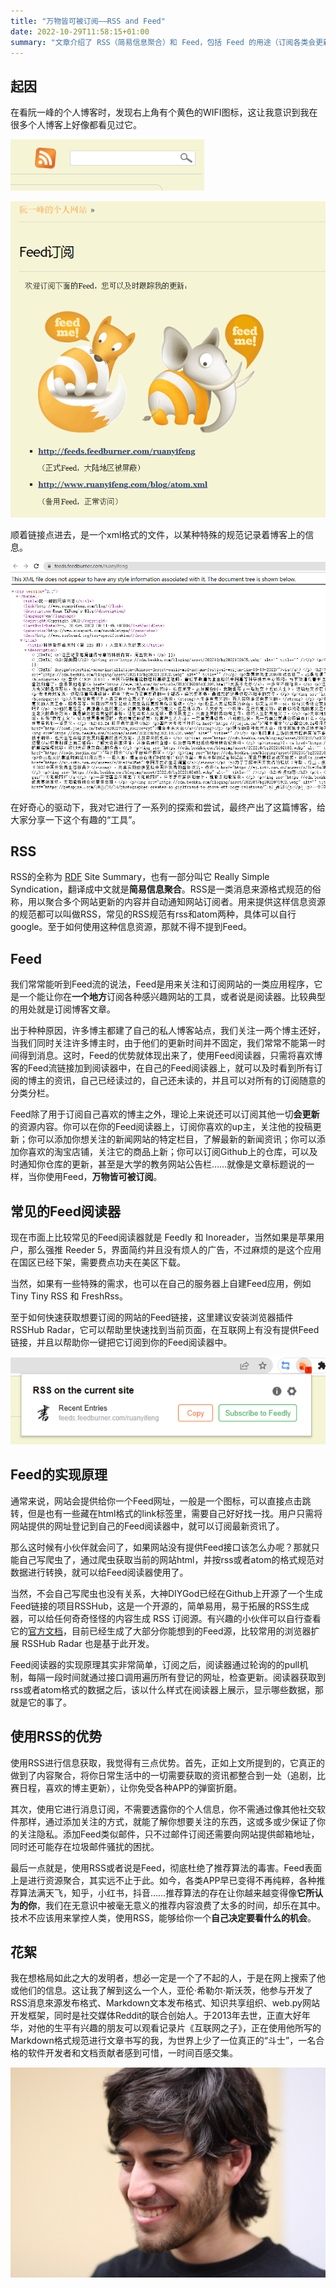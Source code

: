 ```yaml
---
title: "万物皆可被订阅——RSS and Feed"
date: 2022-10-29T11:58:15+01:00
summary: "文章介绍了 RSS（简易信息聚合）和 Feed，包括 Feed 的用途（订阅各类会更新的资源）、常见阅读器、实现原理，还阐述了使用 RSS 的优势（内容聚合、保护隐私、杜绝推荐算法），最后提到了 RSS 相关人物亚伦·希勒尔·斯沃茨。"
---
```



## 起因

在看阮一峰的个人博客时，发现右上角有个黄色的WIFI图标，这让我意识到我在很多个人博客上好像都看见过它。

![Feed Logo](images/Snipaste_2022-10-29_14-26-37.png)

![Feed logo 2](images/Snipaste_2022-10-29_14-35-46.png)

顺着链接点进去，是一个xml格式的文件，以某种特殊的规范记录着博客上的信息。

<img src="images/Snipaste_2022-10-29_14-40-04.png" alt="XML file" width="600" />

在好奇心的驱动下，我对它进行了一系列的探索和尝试，最终产出了这篇博客，给大家分享一下这个有趣的“工具”。

## RSS
RSS的全称为 [RDF](https://zh.wikipedia.org/wiki/%E8%B3%87%E6%BA%90%E6%8F%8F%E8%BF%B0%E6%A1%86%E6%9E%B6) Site Summary，也有一部分叫它 Really Simple Syndication，翻译成中文就是**简易信息聚合**。RSS是一类消息来源格式规范的俗称，用以聚合多个网站更新的内容并自动通知网站订阅者。用来提供这样信息资源的规范都可以叫做RSS，常见的RSS规范有rss和atom两种，具体可以自行google。至于如何使用这种信息资源，那就不得不提到Feed。


## Feed
我们常常能听到Feed流的说法，Feed是用来关注和订阅网站的一类应用程序，它是一个能让你在**一个地方**订阅各种感兴趣网站的工具，或者说是阅读器。比较典型的用处就是订阅博客文章。

出于种种原因，许多博主都建了自己的私人博客站点，我们关注一两个博主还好，当我们同时关注许多博主时，由于他们的更新时间并不固定，我们常常不能第一时间得到消息。这时，Feed的优势就体现出来了，使用Feed阅读器，只需将喜欢博客的Feed流链接加到阅读器中，在自己的Feed阅读器上，就可以及时看到所有订阅的博主的资讯，自己已经读过的，自己还未读的，并且可以对所有的订阅随意的分类分栏。

Feed除了用于订阅自己喜欢的博主之外，理论上来说还可以订阅其他一切**会更新**的资源内容。你可以在你的Feed阅读器上，订阅你喜欢的up主，关注他的投稿更新；你可以添加你想关注的新闻网站的特定栏目，了解最新的新闻资讯；你可以添加你喜欢的淘宝店铺，关注它的商品上新；你可以订阅Github上的仓库，可以及时通知你仓库的更新，甚至是大学的教务网站公告栏……就像是文章标题说的一样，当你使用Feed，**万物皆可被订阅**。

## 常见的Feed阅读器
现在市面上比较常见的Feed阅读器就是 Feedly 和 Inoreader，当然如果是苹果用户，那么强推 Reeder 5，界面简约并且没有烦人的广告，不过麻烦的是这个应用在国区已经下架，需要费点功夫在美区下载。

当然，如果有一些特殊的需求，也可以在自己的服务器上自建Feed应用，例如 Tiny Tiny RSS 和 FreshRss。

至于如何快速获取想要订阅的网站的Feed链接，这里建议安装浏览器插件 RSSHub Radar，它可以帮助里快速找到当前页面，在互联网上有没有提供Feed链接，并且以帮助你一键把它订阅到你的Feed阅读器中。


![RSSHub Radar](images/Snipaste_2022-10-29_16-03-38.png)

## Feed的实现原理
通常来说，网站会提供给你一个Feed网址，一般是一个图标，可以直接点击跳转，但是也有一些藏在html格式的link标签里，需要自己好好找一找。用户只需将网站提供的网址登记到自己的Feed阅读器中，就可以订阅最新资讯了。

那么这时候有小伙伴就会问了，如果网站没有提供Feed接口该怎么办呢？那就只能自己写爬虫了，通过爬虫获取当前的网站html，并按rss或者atom的格式规范对数据进行转换，就可以给Feed阅读器使用了。

当然，不会自己写爬虫也没有关系，大神DIYGod已经在Github上开源了一个生成Feed链接的项目RSSHub，这是一个开源的，简单易用，易于拓展的RSS生成器，可以给任何奇奇怪怪的内容生成 RSS 订阅源。有兴趣的小伙伴可以自行查看它的[官方文档](https://docs.rsshub.app/)，目前已经生成了大部分你能想到的Feed源，比较常用的浏览器扩展 RSSHub Radar 也是基于此开发。

Feed阅读器的实现原理其实非常简单，订阅之后，阅读器通过轮询的的pull机制，每隔一段时间就通过接口调用遍历所有登记的网址，检查更新。阅读器获取到rss或者atom格式的数据之后，该以什么样式在阅读器上展示，显示哪些数据，那就是它的事了。

## 使用RSS的优势
使用RSS进行信息获取，我觉得有三点优势。首先，正如上文所提到的，它真正的做到了内容聚合，将你日常生活中的一切需要获取的资讯都整合到一处（追剧，比赛日程，喜欢的博主更新），让你免受各种APP的弹窗折磨。

其次，使用它进行消息订阅，不需要透露你的个人信息，你不需通过像其他社交软件那样，通过添加关注的方式，就能了解你想要关注的东西，这或多或少保证了你的关注隐私。添加Feed类似邮件，只不过邮件订阅还需要向网站提供邮箱地址，同时还可能存在垃圾邮件骚扰的困扰。

最后一点就是，使用RSS或者说是Feed，彻底杜绝了推荐算法的毒害。Feed表面上是进行资源聚合，其实远不止于此。如今，各类APP早已变得不再纯粹，各种推荐算法满天飞，知乎，小红书，抖音……推荐算法的存在让你越来越变得像**它所认为的你**，我们在无意识中被毫无意义的推荐内容浪费了太多的时间，却乐在其中。技术不应该用来掌控人类，使用RSS，能够给你一个**自己决定要看什么的机会**。

## 花絮
我在想格局如此之大的发明者，想必一定是一个了不起的人，于是在网上搜索了他或他们的信息。这让我了解到这么一个人，亚伦·希勒尔·斯沃茨，他参与开发了RSS消息來源发布格式、Markdown文本发布格式、知识共享组织、web.py网站开发框架，同时是社交媒体Reddit的联合创始人。于2013年去世，正直大好年华，对他的生平有兴趣的朋友可以观看记录片《互联网之子》，正在使用他所写的Markdown格式规范进行文章书写的我，为世界上少了一位真正的“斗士”，一名合格的软件开发者和文档贡献者感到可惜，一时间百感交集。

<img src="images/Aaron_Swartz_2_at_Boston_Wikipedia_Meetup,_2009-08-18.jpg" alt="Aaron Hillel Swartz, 1986-2013" width="600" />